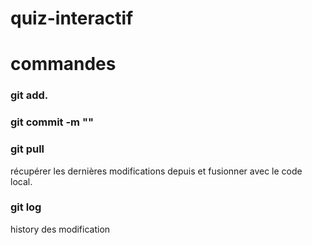 # quiz-interactif

# commandes
### git add.
### git commit -m ""
### git pull
 récupérer les dernières modifications depuis et  fusionner avec le code local.
### git log
history des modification
